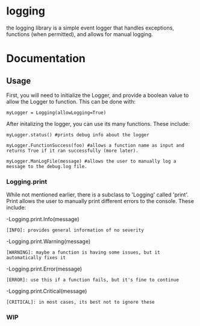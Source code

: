 # logging

the logging library is a simple event logger that handles exceptions, functions (when permitted), and allows for manual logging.


# Documentation

## Usage

First, you will need to initialize the Logger, and provide a boolean value to allow the Logger to function. This can be done with:

`myLogger = Logging(allowLogging=True)`

After initalizing the logger, you can use its many functions. These include:

`myLogger.status() #prints debug info about the logger`

`myLogger.FunctionSuccess(foo) #allows a function name as input and returns True if it ran successfully (more later).`

`myLogger.ManLogFile(message) #allows the user to manually log a message to the debug.log file.`

### Logging.print

While not mentioned earlier, there is a subclass to 'Logging' called 'print'. Print allows the user to manually print different errors to the console. These include:

-Logging.print.Info(message)

`[INFO]: provides general information of no severity`

-Logging.print.Warning(message)

`[WARNING]: maybe a function is having some issues, but it automatically fixes it`

-Logging.print.Error(message)

`[ERROR]: use this if a function fails, but it's fine to continue`

-Logging.print.Critical(message)

`[CRITICAL]: in most cases, its best not to ignore these`

### WIP
